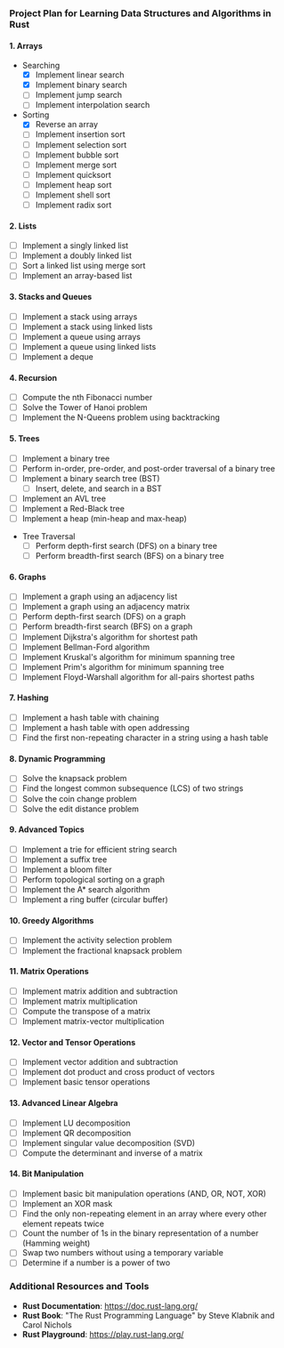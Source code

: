 ### Project Plan for Learning Data Structures and Algorithms in Rust

#### 1. Arrays
- Searching
  - [x] Implement linear search
  - [x] Implement binary search
  - [ ] Implement jump search
  - [ ] Implement interpolation search
- Sorting
  - [x] Reverse an array
  - [ ] Implement insertion sort
  - [ ] Implement selection sort
  - [ ] Implement bubble sort
  - [ ] Implement merge sort
  - [ ] Implement quicksort
  - [ ] Implement heap sort
  - [ ] Implement shell sort
  - [ ] Implement radix sort

#### 2. Lists
- [ ] Implement a singly linked list
- [ ] Implement a doubly linked list
- [ ] Sort a linked list using merge sort
- [ ] Implement an array-based list

#### 3. Stacks and Queues
- [ ] Implement a stack using arrays
- [ ] Implement a stack using linked lists
- [ ] Implement a queue using arrays
- [ ] Implement a queue using linked lists
- [ ] Implement a deque

#### 4. Recursion
- [ ] Compute the nth Fibonacci number
- [ ] Solve the Tower of Hanoi problem
- [ ] Implement the N-Queens problem using backtracking

#### 5. Trees
- [ ] Implement a binary tree
- [ ] Perform in-order, pre-order, and post-order traversal of a binary tree
- [ ] Implement a binary search tree (BST)
  - [ ] Insert, delete, and search in a BST
- [ ] Implement an AVL tree
- [ ] Implement a Red-Black tree
- [ ] Implement a heap (min-heap and max-heap)
- Tree Traversal
  - [ ] Perform depth-first search (DFS) on a binary tree
  - [ ] Perform breadth-first search (BFS) on a binary tree

#### 6. Graphs
- [ ] Implement a graph using an adjacency list
- [ ] Implement a graph using an adjacency matrix
- [ ] Perform depth-first search (DFS) on a graph
- [ ] Perform breadth-first search (BFS) on a graph
- [ ] Implement Dijkstra's algorithm for shortest path
- [ ] Implement Bellman-Ford algorithm
- [ ] Implement Kruskal's algorithm for minimum spanning tree
- [ ] Implement Prim's algorithm for minimum spanning tree
- [ ] Implement Floyd-Warshall algorithm for all-pairs shortest paths

#### 7. Hashing
- [ ] Implement a hash table with chaining
- [ ] Implement a hash table with open addressing
- [ ] Find the first non-repeating character in a string using a hash table

#### 8. Dynamic Programming
- [ ] Solve the knapsack problem
- [ ] Find the longest common subsequence (LCS) of two strings
- [ ] Solve the coin change problem
- [ ] Solve the edit distance problem

#### 9. Advanced Topics
- [ ] Implement a trie for efficient string search
- [ ] Implement a suffix tree
- [ ] Implement a bloom filter
- [ ] Perform topological sorting on a graph
- [ ] Implement the A* search algorithm
- [ ] Implement a ring buffer (circular buffer)

#### 10. Greedy Algorithms
- [ ] Implement the activity selection problem
- [ ] Implement the fractional knapsack problem

#### 11. Matrix Operations
- [ ] Implement matrix addition and subtraction
- [ ] Implement matrix multiplication
- [ ] Compute the transpose of a matrix
- [ ] Implement matrix-vector multiplication

#### 12. Vector and Tensor Operations
- [ ] Implement vector addition and subtraction
- [ ] Implement dot product and cross product of vectors
- [ ] Implement basic tensor operations

#### 13. Advanced Linear Algebra
- [ ] Implement LU decomposition
- [ ] Implement QR decomposition
- [ ] Implement singular value decomposition (SVD)
- [ ] Compute the determinant and inverse of a matrix

#### 14. Bit Manipulation
- [ ] Implement basic bit manipulation operations (AND, OR, NOT, XOR)
- [ ] Implement an XOR mask
- [ ] Find the only non-repeating element in an array where every other element repeats twice
- [ ] Count the number of 1s in the binary representation of a number (Hamming weight)
- [ ] Swap two numbers without using a temporary variable
- [ ] Determine if a number is a power of two

### Additional Resources and Tools
- **Rust Documentation**: https://doc.rust-lang.org/
- **Rust Book**: "The Rust Programming Language" by Steve Klabnik and Carol Nichols
- **Rust Playground**: https://play.rust-lang.org/
